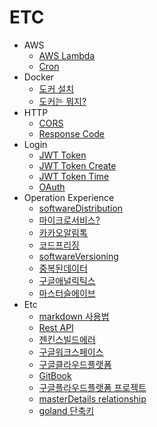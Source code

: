 # ETC
  * AWS
    * [AWS Lambda](aws/2021-12-28-develop-awsLambda.md)
    * [Cron](aws/2021-12-28-develop-CronExpression.md)
  * Docker
    * [도커 설치](docker/2021-07-29-docker-install.md)
    * [도커는 뭐지?](docker/2021-07-29-docker-whatIsDocker.md)
  * HTTP
    * [CORS](http/2022-03-09-http-cors.md)
    * [Response Code](http/2022-03-10-http-responseCode.md)
  * Login
    * [JWT Token](login/2021-09-14-login-jwttoken.md)
    * [JWT Token Create](login/2022-02-15-login-jwtTokenCreate.md)
    * [JWT Token Time](login/2022-03-09-login-jwtTime.md)
    * [OAuth](login/2022-03-21-login-OAuth.md)
  * Operation Experience
    * [softwareDistribution](operation/2021-08-05-operation-softwareDistribution.md)
    * [마이크로서비스?](operation/2021-08-12-operation-마이크로서비스.md)
    * [카카오알림톡](operation/2021-08-12-operation-카카오-알림톡.md)
    * [코드프리징](operation/2021-08-20-operation-codeFreezing.md)
    * [softwareVersioning](operation/2021-08-30-operation-softwareversioning.md)
    * [중복된데이터](operation/2021-08-30-operation-중복된-데이터.md)
    * [구글애널릭틱스](operation/2021-09-07-operation-구글애널리틱스.md)
    * [마스터슬에이브](operation/2021-09-07-operation-마스터슬레이브.md)
  * Etc
    * [markdown 사용법](2021-00-00-etc-markdownExample.md)
    * [Rest API](2021-08-05-etc-restApi.md)
    * [젠킨스빌드에러](2021-10-01-develop-젠키스빌드에러.md)
    * [구글워크스페이스](2021-12-28-develop-googleWorkspace.md)
    * [구글클라우드플랫폼](2021-12-29-etc-gooleCloudPlatform.md)
    * [GitBook](2021-12-31-etc-createGitBook.md)
    * [구글플라우드플랫폼 프로젝트](2022-01-07-etc-gooleCloudPlatformMakeProject.md.md)
    * [masterDetails relationship](2022-01-07-etc-masterDetails.md.md)
    * [goland 단축키](2022-02-08-goland-단축키.md)
  
  
